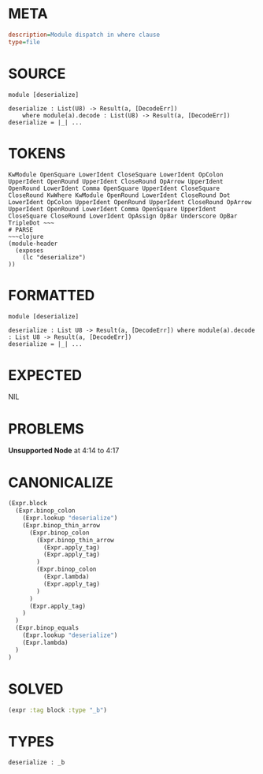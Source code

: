 # META
~~~ini
description=Module dispatch in where clause
type=file
~~~
# SOURCE
~~~roc
module [deserialize]

deserialize : List(U8) -> Result(a, [DecodeErr])
	where module(a).decode : List(U8) -> Result(a, [DecodeErr])
deserialize = |_| ...
~~~
# TOKENS
~~~text
KwModule OpenSquare LowerIdent CloseSquare LowerIdent OpColon UpperIdent OpenRound UpperIdent CloseRound OpArrow UpperIdent OpenRound LowerIdent Comma OpenSquare UpperIdent CloseSquare CloseRound KwWhere KwModule OpenRound LowerIdent CloseRound Dot LowerIdent OpColon UpperIdent OpenRound UpperIdent CloseRound OpArrow UpperIdent OpenRound LowerIdent Comma OpenSquare UpperIdent CloseSquare CloseRound LowerIdent OpAssign OpBar Underscore OpBar TripleDot ~~~
# PARSE
~~~clojure
(module-header
  (exposes
    (lc "deserialize")
))
~~~
# FORMATTED
~~~roc
module [deserialize]

deserialize : List U8 -> Result(a, [DecodeErr]) where module(a).decode : List U8 -> Result(a, [DecodeErr])
deserialize = |_| ...
~~~
# EXPECTED
NIL
# PROBLEMS
**Unsupported Node**
at 4:14 to 4:17

# CANONICALIZE
~~~clojure
(Expr.block
  (Expr.binop_colon
    (Expr.lookup "deserialize")
    (Expr.binop_thin_arrow
      (Expr.binop_colon
        (Expr.binop_thin_arrow
          (Expr.apply_tag)
          (Expr.apply_tag)
        )
        (Expr.binop_colon
          (Expr.lambda)
          (Expr.apply_tag)
        )
      )
      (Expr.apply_tag)
    )
  )
  (Expr.binop_equals
    (Expr.lookup "deserialize")
    (Expr.lambda)
  )
)
~~~
# SOLVED
~~~clojure
(expr :tag block :type "_b")
~~~
# TYPES
~~~roc
deserialize : _b
~~~
